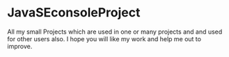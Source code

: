 # JavaSEconsoleProject
All my small Projects which are used in one or many projects and and used for other users also. I hope you will like my work and help me out to improve.
